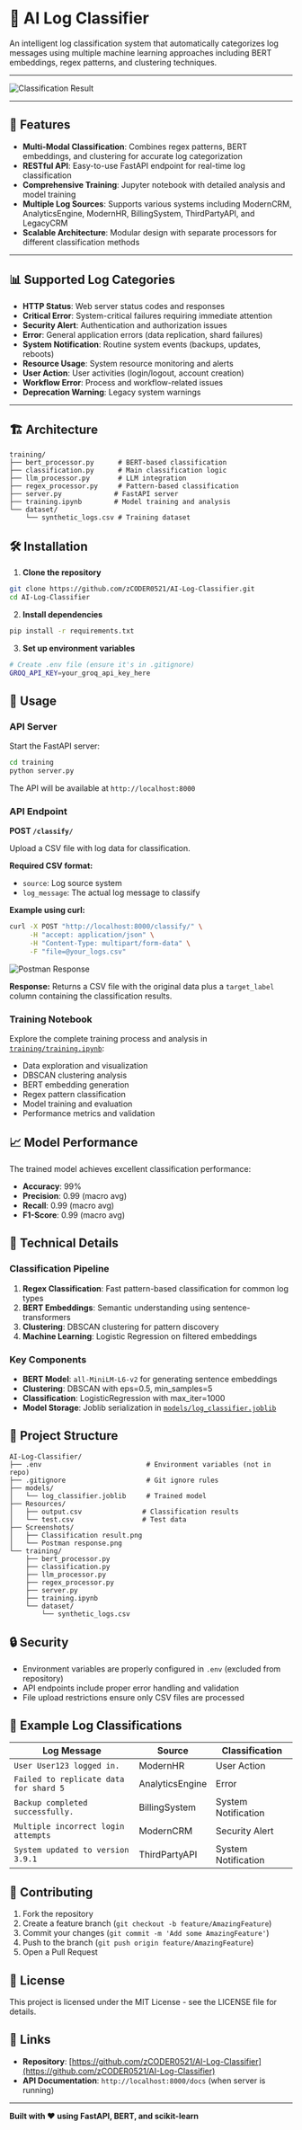 # 🤖 AI Log Classifier

An intelligent log classification system that automatically categorizes log messages using multiple machine learning approaches including BERT embeddings, regex patterns, and clustering techniques.

---

![Classification Result](Screenshots/Classification%20result.png)

---

## 🚀 Features

- **Multi-Modal Classification**: Combines regex patterns, BERT embeddings, and clustering for accurate log categorization
- **RESTful API**: Easy-to-use FastAPI endpoint for real-time log classification
- **Comprehensive Training**: Jupyter notebook with detailed analysis and model training
- **Multiple Log Sources**: Supports various systems including ModernCRM, AnalyticsEngine, ModernHR, BillingSystem, ThirdPartyAPI, and LegacyCRM
- **Scalable Architecture**: Modular design with separate processors for different classification methods

---

## 📊 Supported Log Categories

- **HTTP Status**: Web server status codes and responses
- **Critical Error**: System-critical failures requiring immediate attention
- **Security Alert**: Authentication and authorization issues
- **Error**: General application errors (data replication, shard failures)
- **System Notification**: Routine system events (backups, updates, reboots)
- **Resource Usage**: System resource monitoring and alerts
- **User Action**: User activities (login/logout, account creation)
- **Workflow Error**: Process and workflow-related issues
- **Deprecation Warning**: Legacy system warnings

---

## 🏗️ Architecture

```
training/
├── bert_processor.py      # BERT-based classification
├── classification.py      # Main classification logic
├── llm_processor.py       # LLM integration
├── regex_processor.py     # Pattern-based classification
├── server.py             # FastAPI server
├── training.ipynb        # Model training and analysis
└── dataset/
    └── synthetic_logs.csv # Training dataset
```
## 🛠️ Installation

1. **Clone the repository**
```bash
git clone https://github.com/zCODER0521/AI-Log-Classifier.git
cd AI-Log-Classifier
```

2. **Install dependencies**
```bash
pip install -r requirements.txt
```

3. **Set up environment variables**
```bash
# Create .env file (ensure it's in .gitignore)
GROQ_API_KEY=your_groq_api_key_here
```

## 🚀 Usage

### API Server

Start the FastAPI server:

```bash
cd training
python server.py
```

The API will be available at `http://localhost:8000`

### API Endpoint

**POST `/classify/`**

Upload a CSV file with log data for classification.

**Required CSV format:**
- `source`: Log source system
- `log_message`: The actual log message to classify


**Example using curl:**
```bash
curl -X POST "http://localhost:8000/classify/" \
     -H "accept: application/json" \
     -H "Content-Type: multipart/form-data" \
     -F "file=@your_logs.csv"
```

![Postman Response](Screenshots/Postman%20response.png)

**Response:**
Returns a CSV file with the original data plus a `target_label` column containing the classification results.

### Training Notebook

Explore the complete training process and analysis in [`training/training.ipynb`](training/training.ipynb):

- Data exploration and visualization
- DBSCAN clustering analysis
- BERT embedding generation
- Regex pattern classification
- Model training and evaluation
- Performance metrics and validation

## 📈 Model Performance

The trained model achieves excellent classification performance:

- **Accuracy**: 99%
- **Precision**: 0.99 (macro avg)
- **Recall**: 0.99 (macro avg)
- **F1-Score**: 0.99 (macro avg)

## 🔧 Technical Details

### Classification Pipeline

1. **Regex Classification**: Fast pattern-based classification for common log types
2. **BERT Embeddings**: Semantic understanding using sentence-transformers
3. **Clustering**: DBSCAN clustering for pattern discovery
4. **Machine Learning**: Logistic Regression on filtered embeddings

### Key Components

- **BERT Model**: `all-MiniLM-L6-v2` for generating sentence embeddings
- **Clustering**: DBSCAN with eps=0.5, min_samples=5
- **Classification**: LogisticRegression with max_iter=1000
- **Model Storage**: Joblib serialization in [`models/log_classifier.joblib`](models/log_classifier.joblib)

## 📁 Project Structure

```
AI-Log-Classifier/
├── .env                          # Environment variables (not in repo)
├── .gitignore                    # Git ignore rules
├── models/
│   └── log_classifier.joblib     # Trained model
├── Resources/
│   ├── output.csv               # Classification results
│   └── test.csv                 # Test data
├── Screenshots/
│   ├── Classification result.png
│   └── Postman response.png
└── training/
    ├── bert_processor.py
    ├── classification.py
    ├── llm_processor.py
    ├── regex_processor.py
    ├── server.py
    ├── training.ipynb
    └── dataset/
        └── synthetic_logs.csv
```

## 🔒 Security

- Environment variables are properly configured in `.env` (excluded from repository)
- API endpoints include proper error handling and validation
- File upload restrictions ensure only CSV files are processed

## 📝 Example Log Classifications

| Log Message | Source | Classification |
|-------------|--------|---------------|
| `User User123 logged in.` | ModernHR | User Action |
| `Failed to replicate data for shard 5` | AnalyticsEngine | Error |
| `Backup completed successfully.` | BillingSystem | System Notification |
| `Multiple incorrect login attempts` | ModernCRM | Security Alert |
| `System updated to version 3.9.1` | ThirdPartyAPI | System Notification |

## 🤝 Contributing

1. Fork the repository
2. Create a feature branch (`git checkout -b feature/AmazingFeature`)
3. Commit your changes (`git commit -m 'Add some AmazingFeature'`)
4. Push to the branch (`git push origin feature/AmazingFeature`)
5. Open a Pull Request

## 📄 License

This project is licensed under the MIT License - see the LICENSE file for details.

## 🔗 Links

- **Repository**: [https://github.com/zCODER0521/AI-Log-Classifier](https://github.com/zCODER0521/AI-Log-Classifier)
- **API Documentation**: `http://localhost:8000/docs` (when server is running)

---

**Built with ❤️ using FastAPI, BERT, and scikit-learn**
